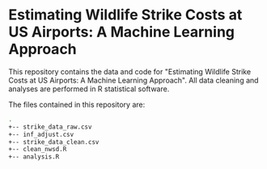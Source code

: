 # Estimating Wildlife Strike Costs at US Airports: A Machine Learning Approach

This repository contains the data and code for "Estimating Wildlife Strike Costs at US Airports: A Machine Learning Approach". All data cleaning and analyses are performed in R statistical software.

The files contained in this repository are:

```bash
.
+-- strike_data_raw.csv
+-- inf_adjust.csv
+-- strike_data_clean.csv
+-- clean_nwsd.R
+-- analysis.R
```
